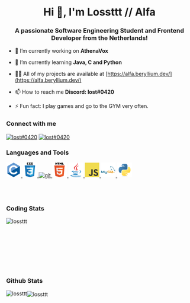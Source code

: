 <p><img="https://i.pinimg.com/736x/72/0e/a2/720ea28feb423025b896f0322554eb05.jpg")></p>
<h1 align="center">Hi 👋, I'm Lossttt // Alfa</h1>
<h3 align="center">A passionate Software Engineering Student and Frontend Developer from the Netherlands!</h3>

- 🔭 I’m currently working on **AthenaVox**

- 🌱 I’m currently learning **Java, C and Python**

- 👨‍💻 All of my projects are available at [https://alfa.beryllium.dev/](https://alfa.beryllium.dev/)

- 📫 How to reach me **Discord: lost#0420**

- ⚡ Fun fact: I play games and go to the GYM very often.

<h3 align="left">Connect with me</h3>
<p align="left">
<a href="https://discord.gg/lost#0420" target="blank"><img align="center" src="https://raw.githubusercontent.com/rahuldkjain/github-profile-readme-generator/master/src/images/icons/Social/discord.svg" alt="lost#0420" height="30" width="40" /></a>
<a href="https://discord.gg/lost#0420" target="blank"><img align="center" src="https://raw.githubusercontent.com/rahuldkjain/github-profile-readme-generator/master/src/images/icons/Social/spotify.svg" alt="lost#0420" height="30" width="40" /></a>
</p>

<h3 align="left">Languages and Tools</h3>
<p align="left"><a href="https://www.cprogramming.com/" target="_blank" rel="noreferrer"> <img src="https://raw.githubusercontent.com/devicons/devicon/master/icons/c/c-original.svg" alt="c" width="40" height="40"/> </a> <a href="https://www.w3schools.com/css/" target="_blank" rel="noreferrer"> <img src="https://raw.githubusercontent.com/devicons/devicon/master/icons/css3/css3-original-wordmark.svg" alt="css3" width="40" height="40"/> </a> <a href="https://git-scm.com/" target="_blank" rel="noreferrer"> <img src="https://www.vectorlogo.zone/logos/git-scm/git-scm-icon.svg" alt="git" width="40" height="40"/> </a> <a href="https://www.w3.org/html/" target="_blank" rel="noreferrer"> <img src="https://raw.githubusercontent.com/devicons/devicon/master/icons/html5/html5-original-wordmark.svg" alt="html5" width="40" height="40"/> </a> <a href="https://www.java.com" target="_blank" rel="noreferrer"> <img src="https://raw.githubusercontent.com/devicons/devicon/master/icons/java/java-original.svg" alt="java" width="40" height="40"/> </a> <a href="https://developer.mozilla.org/en-US/docs/Web/JavaScript" target="_blank" rel="noreferrer"> <img src="https://raw.githubusercontent.com/devicons/devicon/master/icons/javascript/javascript-original.svg" alt="javascript" width="40" height="40"/> </a> <a href="https://www.mysql.com/" target="_blank" rel="noreferrer"> <img src="https://raw.githubusercontent.com/devicons/devicon/master/icons/mysql/mysql-original-wordmark.svg" alt="mysql" width="40" height="40"/> </a> <a href="https://www.python.org" target="_blank" rel="noreferrer"> <img src="https://raw.githubusercontent.com/devicons/devicon/master/icons/python/python-original.svg" alt="python" width="40" height="40"/> </a> </p>

<br>
<br>

<h3 align="left">Coding Stats</h3>
<p><img align="left" src="https://github-readme-stats.vercel.app/api/top-langs?username=lossttt&show_icons=true&theme=dark&title_color=ffffff&text_color=ffffff&hide_border=true&locale=en&layout=compact" alt="lossttt" /></p>
<br>
<br>
<br>
<br>
<br>
<br>
<br>
<br>
<h3 align="left">Github Stats</h3>
<p><img align="left" src="https://github-readme-stats.vercel.app/api?username=lossttt&show_icons=true&theme=dark&title_color=ffffff&text_color=ffffff&hide_border=true&locale=en" alt="lossttt" /></p>
<p><img align="center" src="https://github-readme-streak-stats.herokuapp.com/?user=lossttt&theme=dark" alt="lossttt" /></p>
